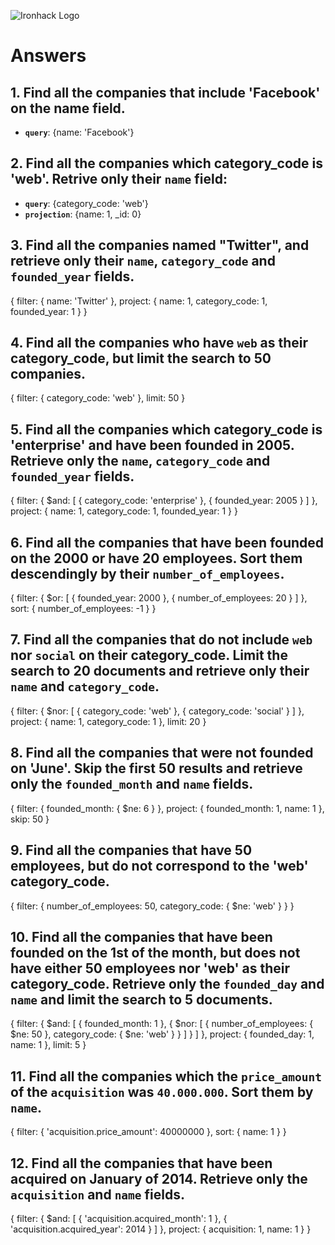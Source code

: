![Ironhack Logo](https://i.imgur.com/1QgrNNw.png)

# Answers

## 1. Find all the companies that include 'Facebook' on the **name** field.

 - **`query`**: {name: 'Facebook'}
 
 ## 2. Find all the companies which **category_code** is 'web'. Retrive only their `name` field:

 - **`query`**: {category_code: 'web'}
 - **`projection`**: {name: 1, _id: 0}

## 3. Find all the companies named "Twitter", and retrieve only their `name`, `category_code` and `founded_year` fields.

{
 filter: {
  name: 'Twitter'
 },
 project: {
  name: 1,
  category_code: 1,
  founded_year: 1
 }
}

## 4. Find all the companies who have `web` as their **category_code**, but limit the search to 50 companies.

{
 filter: {
  category_code: 'web'
 },
 limit: 50
}

## 5. Find all the companies which **category_code** is 'enterprise' and have been founded in 2005. Retrieve only the `name`, `category_code` and `founded_year` fields.

{
 filter: {
  $and: [
   {
    category_code: 'enterprise'
   },
   {
    founded_year: 2005
   }
  ]
 },
 project: {
  name: 1,
  category_code: 1,
  founded_year: 1
 }
}

## 6. Find all the companies that have been **founded** on the 2000 or have 20 **employees**. Sort them descendingly by their `number_of_employees`.

{
 filter: {
  $or: [
   {
    founded_year: 2000
   },
   {
    number_of_employees: 20
   }
  ]
 },
 sort: {
  number_of_employees: -1
 }
}

## 7. Find all the companies that do not include `web` nor `social` on their **category_code**. Limit the search to 20 documents and retrieve only their `name` and `category_code`.

{
 filter: {
  $nor: [
   {
    category_code: 'web'
   },
   {
    category_code: 'social'
   }
  ]
 },
 project: {
  name: 1,
  category_code: 1
 },
 limit: 20
}

## 8. Find all the companies that were not **founded** on 'June'. Skip the first 50 results and retrieve only the `founded_month` and `name` fields.

{
 filter: {
  founded_month: {
   $ne: 6
  }
 },
 project: {
  founded_month: 1,
  name: 1
 },
 skip: 50
}

## 9. Find all the companies that have 50 employees, but do not correspond to the 'web' **category_code**. 

{
 filter: {
  number_of_employees: 50,
  category_code: {
   $ne: 'web'
  }
 }
}

## 10. Find all the companies that have been founded on the 1st of the month, but does not have either 50 employees nor 'web' as their **category_code**. Retrieve only the `founded_day` and `name` and limit the search to 5 documents.

{
 filter: {
  $and: [
   {
    founded_month: 1
   },
   {
    $nor: [
     {
      number_of_employees: {
       $ne: 50
      },
      category_code: {
       $ne: 'web'
      }
     }
    ]
   }
  ]
 },
 project: {
  founded_day: 1,
  name: 1
 },
 limit: 5
}

## 11. Find all the companies which the `price_amount` of the `acquisition` was **`40.000.000`**. Sort them by `name`.

{
 filter: {
  'acquisition.price_amount': 40000000
 },
 sort: {
  name: 1
 }
}

## 12. Find all the companies that have been acquired on January of 2014. Retrieve only the `acquisition` and `name` fields.

{
 filter: {
  $and: [
   {
    'acquisition.acquired_month': 1
   },
   {
    'acquisition.acquired_year': 2014
   }
  ]
 },
 project: {
  acquisition: 1,
  name: 1
 }
}